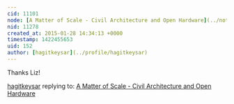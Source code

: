 ```yaml
---
cid: 11101
node: [A Matter of Scale - Civil Architecture and Open Hardware](../notes/hagitkeysar/10-19-2014/a-matter-of-scale-civil-architecture-and-open-hardware)
nid: 11278
created_at: 2015-01-28 14:34:13 +0000
timestamp: 1422455653
uid: 152
author: [hagitkeysar](../profile/hagitkeysar)
---
```


Thanks Liz!

[hagitkeysar](../profile/hagitkeysar) replying to: [A Matter of Scale - Civil Architecture and Open Hardware](../notes/hagitkeysar/10-19-2014/a-matter-of-scale-civil-architecture-and-open-hardware)

